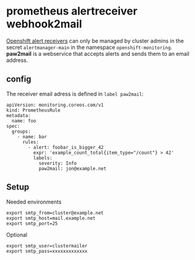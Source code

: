 # prometheus alertreceiver webhook2mail

[Openshift alert receivers](https://docs.openshift.com/container-platform/4.9/monitoring/managing-alerts.html#configuring-alert-receivers_managing-alerts) can only be managed by cluster admins in the secret `alertmanager-main` in the namespace `openshift-monitoring`.  
__paw2mail__ is a webservice that accepts alerts and sends them to an email address.


## config

The receiver email adress is defined in `label paw2mail`:

```
apiVersion: monitoring.coreos.com/v1
kind: PrometheusRule
metadata:
  name: foo
spec:
  groups:
    - name: bar
      rules:
        - alert: foobar_is_bigger_42
          expr: 'example_count_total{item_type="/count"} > 42'
          labels:
            severity: Info
            paw2mail: jon@example.net
```

## Setup

Needed environments

```
export smtp_from=cluster@example.net
export smtp_host=mail.example.net
export smtp_port=25
```

Optional
```
export smtp_user=clustermailer
export smtp_pass=xxxxxxxxxxxxx
```